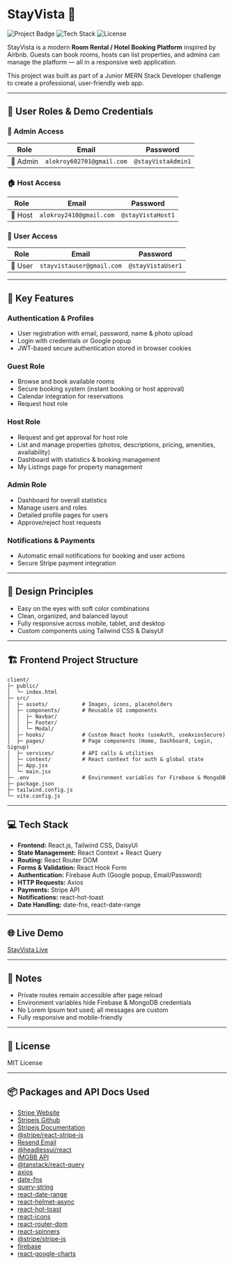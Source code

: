 # StayVista 🌴

![Project Badge](https://img.shields.io/badge/Project-Room%20Rental-blue)
![Tech Stack](https://img.shields.io/badge/Tech-MERN-orange)
![License](https://img.shields.io/badge/License-MIT-green)

StayVista is a modern **Room Rental / Hotel Booking Platform** inspired by Airbnb. Guests can book rooms, hosts can list properties, and admins can manage the platform — all in a responsive web application.

This project was built as part of a Junior MERN Stack Developer challenge to create a professional, user-friendly web app.

---

## 👤 User Roles & Demo Credentials

### 🔑 Admin Access
| Role   | Email                          | Password          |
|--------|--------------------------------|-------------------|
| 👑 Admin | `alokroy602701@gmail.com`      | `@stayVistaAdmin1` |

### 🏠 Host Access
| Role   | Email                          | Password          |
|--------|--------------------------------|-------------------|
| 🏡 Host | `alokroy2410@gmail.com`        | `@stayVistaHost1` |

### 🙍 User Access
| Role   | Email                          | Password          |
|--------|--------------------------------|-------------------|
| 🙋 User | `stayvistauser@gmail.com`      | `@stayVistaUser1` |

---
## 🚀 Key Features

### Authentication & Profiles
- User registration with email, password, name & photo upload  
- Login with credentials or Google popup  
- JWT-based secure authentication stored in browser cookies

### Guest Role
- Browse and book available rooms  
- Secure booking system (instant booking or host approval)  
- Calendar integration for reservations  
- Request host role

### Host Role
- Request and get approval for host role  
- List and manage properties (photos, descriptions, pricing, amenities, availability)  
- Dashboard with statistics & booking management  
- My Listings page for property management

### Admin Role
- Dashboard for overall statistics  
- Manage users and roles  
- Detailed profile pages for users  
- Approve/reject host requests



### Notifications & Payments
- Automatic email notifications for booking and user actions  
- Secure Stripe payment integration

---

## 🎨 Design Principles
- Easy on the eyes with soft color combinations  
- Clean, organized, and balanced layout  
- Fully responsive across mobile, tablet, and desktop  
- Custom components using Tailwind CSS & DaisyUI

---

## 🏗 Frontend Project Structure

```
client/
├─ public/
│  └─ index.html
├─ src/
│  ├─ assets/           # Images, icons, placeholders
│  ├─ components/       # Reusable UI components
│  │  ├─ Navbar/
│  │  ├─ Footer/
│  │  └─ Modal/
│  ├─ hooks/            # Custom React hooks (useAuth, useAxiosSecure)
│  ├─ pages/            # Page components (Home, Dashboard, Login, Signup)
│  ├─ services/         # API calls & utilities
│  ├─ context/          # React context for auth & global state
│  ├─ App.jsx
│  └─ main.jsx
├─ .env                 # Environment variables for Firebase & MongoDB
├─ package.json
├─ tailwind.config.js
└─ vite.config.js
```

---

## 💻 Tech Stack

- **Frontend:** React.js, Tailwind CSS, DaisyUI  
- **State Management:** React Context + React Query  
- **Routing:** React Router DOM  
- **Forms & Validation:** React Hook Form  
- **Authentication:** Firebase Auth (Google popup, Email/Password)  
- **HTTP Requests:** Axios  
- **Payments:** Stripe API  
- **Notifications:** react-hot-toast  
- **Date Handling:** date-fns, react-date-range

---

## 🌐 Live Demo

[StayVista Live](https://stayvista-live-2025-ce330.web.app)  


---

## 📌 Notes
- Private routes remain accessible after page reload  
- Environment variables hide Firebase & MongoDB credentials  
- No Lorem Ipsum text used; all messages are custom  
- Fully responsive and mobile-friendly

---

## 📝 License

MIT License

---

## 📦 Packages and API Docs Used

- [Stripe Website](https://stripe.com/)  
- [Stripejs Github](https://github.com/stripe/react-stripe-js)  
- [Stripejs Documentation](https://docs.stripe.com/payments/quickstart)  
- [@stripe/react-stripe-js](https://www.npmjs.com/package/@stripe/react-stripe-js)  
- [Resend Email](https://resend.com/home)  
- [@headlessui/react](https://www.npmjs.com/package/@headlessui/react)  
- [IMGBB API](https://api.imgbb.com/)  
- [@tanstack/react-query](https://www.npmjs.com/package/@tanstack/react-query)  
- [axios](https://www.npmjs.com/package/axios)  
- [date-fns](https://www.npmjs.com/package/date-fns)  
- [query-string](https://www.npmjs.com/package/query-string)  
- [react-date-range](https://www.npmjs.com/package/react-date-range)  
- [react-helmet-async](https://www.npmjs.com/package/react-helmet-async)  
- [react-hot-toast](https://www.npmjs.com/package/react-hot-toast)  
- [react-icons](https://www.npmjs.com/package/react-icons)  
- [react-router-dom](https://www.npmjs.com/package/react-router-dom)  
- [react-spinners](https://www.npmjs.com/package/react-spinners)  
- [@stripe/stripe-js](https://www.npmjs.com/package/@stripe/stripe-js)  
- [firebase](https://www.npmjs.com/package/firebase)  
- [react-google-charts](https://www.react-google-charts.com/examples/line-chart)